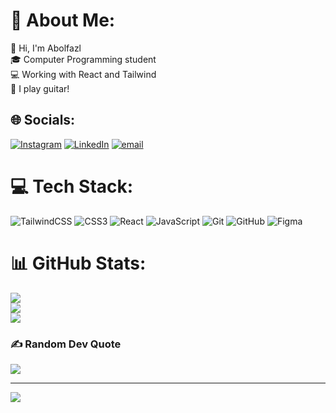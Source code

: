 # 💫 About Me:
👋 Hi, I'm Abolfazl<br>🎓 Computer Programming student<br>💻 Working with React and Tailwind<br>🎸 I play guitar!


## 🌐 Socials:
[![Instagram](https://img.shields.io/badge/Instagram-%23E4405F.svg?logo=Instagram&logoColor=white)](https://instagram.com/abolfazl.nasibi) [![LinkedIn](https://img.shields.io/badge/LinkedIn-%230077B5.svg?logo=linkedin&logoColor=white)](https://linkedin.com/in/abolfazlnasibi2005) [![email](https://img.shields.io/badge/Email-D14836?logo=gmail&logoColor=white)](mailto:abolfazlnasibi.pro@gmail.com) 

# 💻 Tech Stack:
![TailwindCSS](https://img.shields.io/badge/tailwindcss-%2338B2AC.svg?style=for-the-badge&logo=tailwind-css&logoColor=white) ![CSS3](https://img.shields.io/badge/css3-%231572B6.svg?style=for-the-badge&logo=css3&logoColor=white) ![React](https://img.shields.io/badge/react-%2320232a.svg?style=for-the-badge&logo=react&logoColor=%2361DAFB) ![JavaScript](https://img.shields.io/badge/javascript-%23323330.svg?style=for-the-badge&logo=javascript&logoColor=%23F7DF1E) ![Git](https://img.shields.io/badge/git-%23F05033.svg?style=for-the-badge&logo=git&logoColor=white) ![GitHub](https://img.shields.io/badge/github-%23121011.svg?style=for-the-badge&logo=github&logoColor=white) ![Figma](https://img.shields.io/badge/figma-%23F24E1E.svg?style=for-the-badge&logo=figma&logoColor=white)
# 📊 GitHub Stats:
![](https://github-readme-stats.vercel.app/api?username=Abolfazl-Nasibi&theme=radical&hide_border=false&include_all_commits=false&count_private=false)<br/>
![](https://nirzak-streak-stats.vercel.app/?user=Abolfazl-Nasibi&theme=radical&hide_border=false)<br/>
![](https://github-readme-stats.vercel.app/api/top-langs/?username=Abolfazl-Nasibi&theme=radical&hide_border=false&include_all_commits=false&count_private=false&layout=compact)

### ✍️ Random Dev Quote
![](https://quotes-github-readme.vercel.app/api?type=horizontal&theme=radical)

---
[![](https://visitcount.itsvg.in/api?id=Abolfazl-Nasibi&icon=0&color=0)](https://visitcount.itsvg.in)

<!-- Proudly created with GPRM ( https://gprm.itsvg.in ) -->
